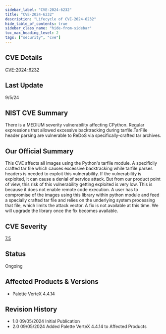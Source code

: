 ```yaml
---
sidebar_label: "CVE-2024-6232"
title: "CVE-2024-6232"
description: "Lifecycle of CVE-2024-6232"
hide_table_of_contents: true
sidebar_class_name: "hide-from-sidebar"
toc_max_heading_level: 2
tags: ["security", "cve"]
---
```


## CVE Details

[CVE-2024-6232](https://nvd.nist.gov/vuln/detail/CVE-2024-6232)

## Last Update

9/5/24

## NIST CVE Summary

There is a MEDIUM severity vulnerability affecting CPython. Regular expressions that allowed excessive backtracking
during tarfile.TarFile header parsing are vulnerable to ReDoS via specifically-crafted tar archives.

## Our Official Summary

This CVE affects all images using the Python's tarfile module. A specificlly crafted tar file which causes excessive
backtracking while tarfile parses headers is needed to exploit this vulnerability. If the vulnerability is exploited, it
can cause a denial of service attack. But from our product point of view, this risk of this vulnerability getting
exploited is very low. This is because it does not enable remote code execution. A user has to compromise of the images
using this library within python module and feed a specially crafted tar file and relies on the underlying system
processing that file, which limits the attack vector. A fix is not available at this time. We will upgrade the library
once the fix becomes available.

## CVE Severity

[7.5](https://nvd.nist.gov/vuln/detail/CVE-2024-6232)

## Status

Ongoing

## Affected Products & Versions

- Palette VerteX 4.4.14

## Revision History

- 1.0 09/05/2024 Initial Publication
- 2.0 09/05/2024 Added Palette VerteX 4.4.14 to Affected Products
